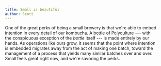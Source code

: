```yaml
---
title: Small is beautiful
author: Scott
---
```


One of the great perks of being a small brewery is that we're able to embed intention in every detail of our kombucha. A bottle of Polyculture --- with the conspicuous exception of the *bottle* itself --- is made entirely by our hands. As operations like ours grow, it seems that the point where intention is embedded migrates away from the act of making one batch, toward the management of a process that yields many similar batches over and over. Small feels great right now, and we're savoring the perks.